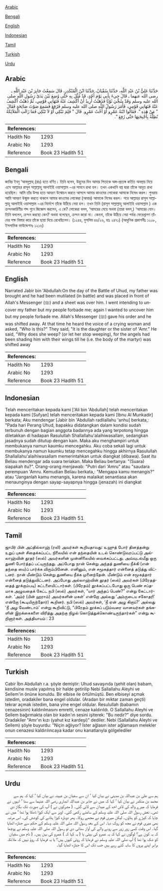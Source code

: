 [Arabic](#arabic)

[Bengali](#bengali)

[English](#english)

[Indonesian](#indonesian)

[Tamil](#tamil)

[Turkish](#turkish)

[Urdu](#urdu)

## Arabic


<div dir="rtl" lang="ar" style={{fontSize:'larger',backgroundColor:'#f8f9fa',padding:20}}>
حَدَّثَنَا عَلِيُّ بْنُ عَبْدِ اللَّهِ، حَدَّثَنَا سُفْيَانُ، حَدَّثَنَا ابْنُ الْمُنْكَدِرِ، قَالَ سَمِعْتُ جَابِرَ بْنَ عَبْدِ اللَّهِ ـ رضى الله عنهما ـ قَالَ جِيءَ بِأَبِي يَوْمَ أُحُدٍ، قَدْ مُثِّلَ بِهِ حَتَّى وُضِعَ بَيْنَ يَدَىْ رَسُولِ اللَّهِ صلى الله عليه وسلم وَقَدْ سُجِّيَ ثَوْبًا فَذَهَبْتُ أُرِيدُ أَنْ أَكْشِفَ عَنْهُ فَنَهَانِي قَوْمِي، ثُمَّ ذَهَبْتُ أَكْشِفُ عَنْهُ فَنَهَانِي قَوْمِي، فَأَمَرَ رَسُولُ اللَّهِ صلى الله عليه وسلم فَرُفِعَ فَسَمِعَ صَوْتَ صَائِحَةٍ فَقَالَ ‏"‏ مَنْ هَذِهِ ‏"‏‏.‏ فَقَالُوا ابْنَةُ عَمْرٍو أَوْ أُخْتُ عَمْرٍو‏.‏ قَالَ ‏"‏ فَلِمَ تَبْكِي أَوْ لاَ تَبْكِي فَمَا زَالَتِ الْمَلاَئِكَةُ تُظِلُّهُ بِأَجْنِحَتِهَا حَتَّى رُفِعَ ‏"‏‏.‏
</div>
<div style={{backgroundColor:'#f8f9fa',padding:20, marginBottom: 10}}><table> <thead> <tr> <th>References:</th> <th></th> </tr> </thead> <tbody><tr><td>Hadith No</td><td>1293</td></tr><tr><td>Arabic No</td><td>1293</td></tr><tr><td>Reference</td><td>Book 23 Hadith 51</td></tr></tbody></table></div>

## Bengali


<div dir="ltr" lang="bn" style={{fontSize:'larger',backgroundColor:'#f8f9fa',padding:20}}>
জাবির ইবনু ‘আবদুল্লাহ্ (রাঃ) হতে বর্ণিত। তিনি বলেন, উহুদের দিন আমার পিতাকে অঙ্গ-প্রত্যঙ্গ কর্তিত অবস্থায় নিয়ে এসে আল্লাহর রাসূল সাল্লাল্লাহু আলাইহি ওয়াসাল্লাম -এর সামনে রাখা হল। তখন একখানি বস্ত্র দ্বারা তাঁকে আবৃত রাখা হয়েছিল। আমি তাঁর উপর হতে আবরণ উন্মোচন করতে আসলে আমার কাওমের লোকেরা আমাকে নিষেধ করল। পুনরায় আমি আবরণ উন্মুক্ত করতে থাকলে আমার কাওমের লোকেরা (আবার) আমাকে নিষেধ করল। পরে আল্লাহর রাসূল সাল্লাল্লাহু আলাইহি ওয়াসাল্লাম -এর নির্দেশে তাঁকে উঠিয়ে নেয়া হল। তখন তিনি (রাসূল সাল্লাল্লাহু আলাইহি ওয়াসাল্লাম ) এক ক্রন্দনকারিণীর শব্দ শুনে জিজ্ঞেস করলেন, এ কে? লোকেরা বলল, ‘আমরের মেয়ে অথবা (তারা বলল,) ‘আমরের বোন। তিনি বললেন, ক্রন্দন করছো কেন? অথবা বলেছেন, ক্রন্দন করো না। কেননা, তাঁকে উঠিয়ে নেয়া পর্যন্ত ফেরেশ্তাগণ তাঁদের পক্ষ বিস্তার করে তাঁকে ছায়া দিয়ে রেখেছিলেন। (১২৪৪, মুসলিম ৪৪/২৬, হাঃ ২৪৭১) (আধুনিক প্রকাশনীঃ ১২০৮, ইসলামিক ফাউন্ডেশনঃ ১২১৬)
</div>
<div style={{backgroundColor:'#f8f9fa',padding:20, marginBottom: 10}}><table> <thead> <tr> <th>References:</th> <th></th> </tr> </thead> <tbody><tr><td>Hadith No</td><td>1293</td></tr><tr><td>Arabic No</td><td>1293</td></tr><tr><td>Reference</td><td>Book 23 Hadith 51</td></tr></tbody></table></div>

## English


<div dir="ltr" lang="en" style={{fontSize:'larger',backgroundColor:'#f8f9fa',padding:20}}>
Narrated Jabir bin 'Abdullah:On the day of the Battle of Uhud, my father was brought and he had been mutilated (in battle) and was placed in front of Allah's Messenger (ﷺ) and a sheet was over him. I went intending to uncover my father but my people forbade me; again I wanted to uncover him but my people forbade me. Allah's Messenger (ﷺ) gave his order and he was shifted away. At that time he heard the voice of a crying woman and asked, "Who is this?" They said, "It is the daughter or the sister of 'Amr." He said, "Why does she weep? (or let her stop weeping), for the angels had been shading him with their wings till he (i.e. the body of the martyr) was shifted away
</div>
<div style={{backgroundColor:'#f8f9fa',padding:20, marginBottom: 10}}><table> <thead> <tr> <th>References:</th> <th></th> </tr> </thead> <tbody><tr><td>Hadith No</td><td>1293</td></tr><tr><td>Arabic No</td><td>1293</td></tr><tr><td>Reference</td><td>Book 23 Hadith 51</td></tr></tbody></table></div>

## Indonesian


<div dir="ltr" lang="id" style={{fontSize:'larger',backgroundColor:'#f8f9fa',padding:20}}>
Telah menceritakan kepada kami ['Ali bin 'Abdullah] telah menceritakan kepada kami [Sufyan] telah menceritakan kepada kami [Ibnu Al Munkadir] berkata; Aku mendengar [Jabir bin 'Abdullah radliallahu 'anhu] berkata,: "Pada hari Perang Uhud, bapakku didatangkan dalam kondisi sudah terbunuh dengan bagian anggota badannya ada yang terpotong hingga diletakkan di hadapan Rasulullah Shallallahu'alaihiwasallam, sedangkan jasadnya sudah ditutup dengan kain. Maka aku menghampiri untuk membukanya namun kaumku mencegahku. Aku coba sekali lagi untuk membukanya namun kaumku tetap mencegahku hingga akhirnya Rasulullah Shallallahu'alaihiwasallam memerintahkan untuk diangkat (dibawa). Saat itu Beliau mendengar ada suara teriakan. Maka Beliau bertanya: "(Suara) siapakah itu?". Orang-orang menjawab: "Putri dari 'Amru" atau "saudara perempuan 'Amru. Kemudian Beliau berkata,: "Mengapa kamu menangis?" atau "Janganlah kamu menangis, karena malaikat senantiasa akan menaunginya dengan sayap-sayapnya hingga (jenazah) ini diangkat
</div>
<div style={{backgroundColor:'#f8f9fa',padding:20, marginBottom: 10}}><table> <thead> <tr> <th>References:</th> <th></th> </tr> </thead> <tbody><tr><td>Hadith No</td><td>1293</td></tr><tr><td>Arabic No</td><td>1293</td></tr><tr><td>Reference</td><td>Book 23 Hadith 51</td></tr></tbody></table></div>

## Tamil


<div dir="ltr" lang="ta" style={{fontSize:'larger',backgroundColor:'#f8f9fa',padding:20}}>
ஜாபிர் பின் அப்தில்லாஹ் (ரலி) அவர்கள் கூறியதாவது: உஹுத் போர் தினத்தன்று உறுப் புகள் சிதைக்கப்பட்ட நிலையில் என் தந்தையின் உடல் கொண்டுவரப்பட்டு அல்லாஹ்வின் தூதர் (ஸல்) அவர்களின் முன்னிலையில் வைக்கப்பட்டது. அவ்வுடல்மீது ஒரு துணி போர்த்தப் பட்டிருந்தது. அப்போது நான் சென்று அந்தத் துணியை நீக்கி (என் தந்தை யை)ப் பார்க்க விரும்பினேன். எனினும், என் சமூகத்தார் என்னைத் தடுத்து விட்டனர். நான் மீண்டும் சென்று துணியை நீக்க முனைந்தேன். மீண்டும் என் சமூகத்தார் என்னைத் தடுத்துவிட்டனர். அப்போது அல்லாஹ்வின் தூதர் (ஸல்) அவர்கள் (பிரேதத்தைத் தூக்கும்படி) கட்டளையிட்டார்கள். (பிரேதம்) தூக்கப்பட்டபோது ஒரு பெண் சப்தமாக அழுவதைக் கேட்ட நபி (ஸல்) அவர்கள், “யார் அந்தப் பெண்?” என்று கேட்டார்கள். ‘அம்ர் (பின் ஹராம்) அவர்களின் மகள்’ என்றோ அல்லது ‘அம்ருடைய சகோதரி’ என்றோ (கூடியிருந்தோர்) கூறினர். நபி (ஸல்) அவர்கள், ‘நீ ஏன் அழு கிறாய்?’ அல்லது ‘நீ அழ வேண்டாம்’ என்று கூறிவிட்டு, “பிரேதம் தூக்கப் படும்வரை வானவர்கள் தங்களின் இறக்கைகளை விரித்து அதற்கு நிழல் கொடுத்துக்கொண்டிருந்தார்கள்” என்று கூறினார்கள். அத்தியாயம் : 23
</div>
<div style={{backgroundColor:'#f8f9fa',padding:20, marginBottom: 10}}><table> <thead> <tr> <th>References:</th> <th></th> </tr> </thead> <tbody><tr><td>Hadith No</td><td>1293</td></tr><tr><td>Arabic No</td><td>1293</td></tr><tr><td>Reference</td><td>Book 23 Hadith 51</td></tr></tbody></table></div>

## Turkish


<div dir="ltr" lang="tr" style={{fontSize:'larger',backgroundColor:'#f8f9fa',padding:20}}>
Cabir İbn Abdullah r.a. şöyle demiştir: Uhud savaşında (şehit olan) babam, kendisine musle yapılmış bir halde getirilip Nebi Sallallahu Aleyhi ve Sellem'in önüne konuldu. Bir elbise ile örtülmüştü. Ben elbiseyi açmak istedim, oradakiler bana engel oldular. (Aradan bir miktar zaman geçti) tekrar açmak istedim, bana yine engel oldular. Resulullah (babamın cenazesinin) kaldırılmasını emretti, cenaze kaldırıldı. O Sallallahu Aleyhi ve Sellem bağırmakta olan bir kadın'ın sesini işiterek: "Bu nedir?" diye sordu. Oradakiler "Amr'ın kızı (yahut kız kardeşi)" dediler. Nebi (Sallallahu Aleyhi ve Sellem) şöyle buyurdu: "Niçin ağlıyor? İster ağlasın ister ağlamasın melekler onun cenazesi kaldırılıncaya kadar onu kanatlarıyla gölgelediler
</div>
<div style={{backgroundColor:'#f8f9fa',padding:20, marginBottom: 10}}><table> <thead> <tr> <th>References:</th> <th></th> </tr> </thead> <tbody><tr><td>Hadith No</td><td>1293</td></tr><tr><td>Arabic No</td><td>1293</td></tr><tr><td>Reference</td><td>Book 23 Hadith 51</td></tr></tbody></table></div>

## Urdu


<div dir="rtl" lang="ur" style={{fontSize:'larger',backgroundColor:'#f8f9fa',padding:20}}>
ہم سے علی بن عبداللہ بن مدینی نے بیان کیا ‘ ان سے سفیان بن عیینہ نے بیان کیا ‘ کہا کہ ہم سے محمد بن منکدر نے بیان کیا ‘ کہا کہ میں نے جابر بن عبداللہ انصاری رضی اللہ عنہما سے سنا ‘ انہوں نے فرمایا کہ میرے والد کی لاش احد کے میدان سے لائی گئی۔ ( مشرکوں نے ) آپ کی صورت تک بگاڑ دی تھی۔ نعش رسول اللہ صلی اللہ علیہ وسلم کے سامنے رکھی گئی۔ اوپر سے ایک کپڑا ڈھکا ہوا تھا ‘ میں نے چاہا کہ کپڑے کو ہٹاؤں۔ لیکن میری قوم نے مجھے روکا۔ پھر دوبارہ کپڑا ہٹانے کی کوشش کی۔ اس مرتبہ بھی میری قوم نے مجھ کو روک دیا۔ اس کے بعد رسول اللہ صلی اللہ علیہ وسلم کے حکم سے جنازہ اٹھایا گیا۔ اس وقت کسی زور زور سے رونے والے کی آواز سنائی دی تو رسول اللہ صلی اللہ علیہ وسلم نے پوچھا کہ یہ کون ہے؟ لوگوں نے کہا کہ یہ عمرو کی بیٹی یا ( یہ کہا کہ ) عمرو کی بہن ہیں۔ ( نام میں سفیان کو شک ہوا تھا ) آپ صلی اللہ علیہ وسلم نے فرمایا کہ روتی کیوں ہیں؟ یا یہ فرمایا کہ روؤ نہیں کہ ملائکہ برابر اپنے پروں کا سایہ کئے رہے ہیں جب تک اس کا جنازہ اٹھایا گیا۔
</div>
<div style={{backgroundColor:'#f8f9fa',padding:20, marginBottom: 10}}><table> <thead> <tr> <th>References:</th> <th></th> </tr> </thead> <tbody><tr><td>Hadith No</td><td>1293</td></tr><tr><td>Arabic No</td><td>1293</td></tr><tr><td>Reference</td><td>Book 23 Hadith 51</td></tr></tbody></table></div>
